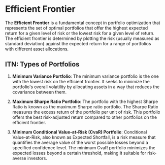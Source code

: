 # Efficient Frontier

The **Efficient Frontier** is a fundamental concept in portfolio optimization that represents the set of optimal portfolios that offer the highest expected return for a given level of risk or the lowest risk for a given level of return. The efficient frontier is determined by plotting the risk (usually measured as standard deviation) against the expected return for a range of portfolios with different asset allocations.

## ITN: Types of Portfolios

1. **Minimum Variance Portfolio**: The minimum variance portfolio is the one with the lowest risk on the efficient frontier. It seeks to minimize the portfolio's overall volatility by allocating assets in a way that reduces the covariance between them.

2. **Maximum Sharpe Ratio Portfolio**: The portfolio with the highest Sharpe Ratio is known as the maximum Sharpe ratio portfolio. The Sharpe Ratio measures the excess return of the portfolio per unit of risk. This portfolio offers the best risk-adjusted return compared to other portfolios on the efficient frontier.

3. **Minimum Conditional Value-at-Risk (CvaR) Portfolio**: Conditional Value-at-Risk, also known as Expected Shortfall, is a risk measure that quantifies the average value of the worst possible losses beyond a specified confidence level. The minimum CvaR portfolio minimizes the expected losses beyond a certain threshold, making it suitable for risk-averse investors.
